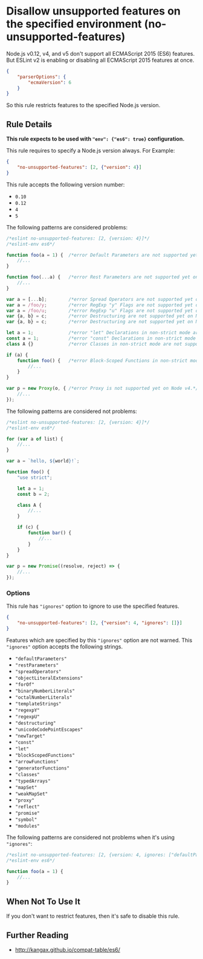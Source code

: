 # Disallow unsupported features on the specified environment (no-unsupported-features)

Node.js v0.12, v4, and v5 don't support all ECMAScript 2015 (ES6) features.
But ESLint v2 is enabling or disabling all ECMAScript 2015 features at once.

```json
{
    "parserOptions": {
        "ecmaVersion": 6
    }
}
```

So this rule restricts features to the specified Node.js version.

## Rule Details

**This rule expects to be used with `"env": {"es6": true}` configuration.**

This rule requires to specify a Node.js version always.
For Example:

```json
{
    "no-unsupported-features": [2, {"version": 4}]
}
```

This rule accepts the following version number:

- `0.10`
- `0.12`
- `4`
- `5`

The following patterns are considered problems:

```js
/*eslint no-unsupported-features: [2, {version: 4}]*/
/*eslint-env es6*/

function foo(a = 1) {  /*error Default Parameters are not supported yet on Node v4.*/
    //...
}

function foo(...a) {   /*error Rest Parameters are not supported yet on Node v4.*/
    //...
}

var a = [...b];        /*error Spread Operators are not supported yet on Node v4.*/
var a = /foo/y;        /*error RegExp "y" Flags are not supported yet on Node v4.*/
var a = /foo/u;        /*error RegExp "u" Flags are not supported yet on Node v4.*/
var {a, b} = c;        /*error Destructuring are not supported yet on Node v4.*/
var {a, b} = c;        /*error Destructuring are not supported yet on Node v4.*/

let a = 1;             /*error "let" Declarations in non-strict mode are not supported yet on Node v4.*/
const a = 1;           /*error "const" Declarations in non-strict mode are not supported yet on Node v4.*/
class A {}             /*error Classes in non-strict mode are not supported yet on Node v4.*/

if (a) {
    function foo() {   /*error Block-Scoped Functions in non-strict mode are not supported yet on Node v4.*/
        //...
    }
}

var p = new Proxy(o, { /*error Proxy is not supported yet on Node v4.*/
    //...
});
```

The following patterns are considered not problems:

```js
/*eslint no-unsupported-features: [2, {version: 4}]*/
/*eslint-env es6*/

for (var a of list) {
    //...
}

var a = `hello, ${world}!`;

function foo() {
    "use strict";

    let a = 1;
    const b = 2;

    class A {
        //...
    }

    if (c) {
        function bar() {
            //...
        }
    }
}

var p = new Promise((resolve, reject) => {
    //...
});
```

### Options

This rule has `"ignores"` option to ignore to use the specified features.

```json
{
    "no-unsupported-features": [2, {"version": 4, "ignores": []}]
}
```

Features which are specified by this `"ignores"` option are not warned.
This `"ignores"` option accepts the following strings.

- `"defaultParameters"`
- `"restParameters"`
- `"spreadOperators"`
- `"objectLiteralExtensions"`
- `"forOf"`
- `"binaryNumberLiterals"`
- `"octalNumberLiterals"`
- `"templateStrings"`
- `"regexpY"`
- `"regexpU"`
- `"destructuring"`
- `"unicodeCodePointEscapes"`
- `"newTarget"`
- `"const"`
- `"let"`
- `"blockScopedFunctions"`
- `"arrowFunctions"`
- `"generatorFunctions"`
- `"classes"`
- `"typedArrays"`
- `"mapSet"`
- `"weakMapSet"`
- `"proxy"`
- `"reflect"`
- `"promise"`
- `"symbol"`
- `"modules"`

The following patterns are considered not problems when it's using `"ignores"`:

```js
/*eslint no-unsupported-features: [2, {version: 4, ignores: ["defaultParameters"]}]*/
/*eslint-env es6*/

function foo(a = 1) {
    //...
}
```

## When Not To Use It

If you don't want to restrict features, then it's safe to disable this rule.

## Further Reading

- http://kangax.github.io/compat-table/es6/
